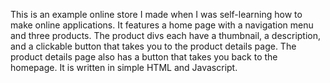 This is an example online store I made when I was self-learning how to make online applications. It features a home page with a navigation menu and three products. The product divs each have a thumbnail, a description, and a clickable button that takes you to the product details page. The product details page also has a button that takes you back to the homepage. It is written in simple HTML and Javascript.
